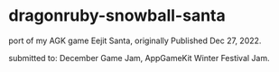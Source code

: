 # dragonruby-snowball-santa

port of my AGK game Eejit Santa, originally Published Dec 27, 2022.

submitted to: December Game Jam, AppGameKit Winter Festival Jam.

